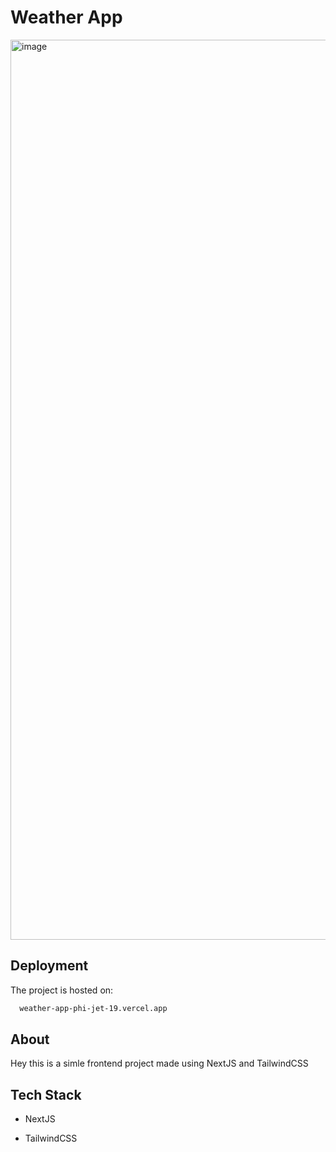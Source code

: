 
# Weather App

<img width="1440" alt="image" src="https://github.com/ArinNigam/Weather-App/assets/99138286/3cbb7eb8-fbc6-4c90-9d5f-83bd6e7b77a0">


## Deployment

The project is hosted on: 

```bash
  weather-app-phi-jet-19.vercel.app
```


## About

Hey this is a simle frontend project made using NextJS and TailwindCSS

## Tech Stack

- NextJS

- TailwindCSS


